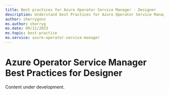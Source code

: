 ```yaml
---
title: Best practices for Azure Operator Service Manager - Designer
description: Understand best Practices for Azure Operator Service Manager - Designer.
author: sherrygonz
ms.author: sherryg
ms.date: 09/11/2023
ms.topic: best-practice
ms.service: azure-operator-service-manager
---
```


# Azure Operator Service Manager Best Practices for Designer

Content under development.